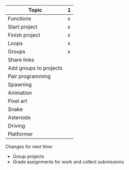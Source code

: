 | Topic                  | 1   |
| ---------------------- | --- |
| Functions              | x   |
| Start project          | x   |
| Finish project         | x   |
| Loops                  | x   |
| Groups                 | x   |
| Share links            |     |
| Add groups to projects |     |
| Pair programming       |     |
| Spawning               |     |
| Animation              |     |
| Pixel art              |     |
| Snake                  |     |
| Asteroids              |     |
| Driving                |     |
| Platformer             |     |

Changes for next time:

- Group projects
- Grade assignments for work and collect submissions
